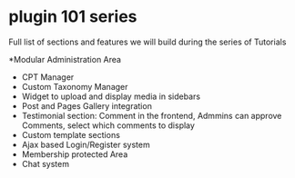 # plugin 101 series

Full list of sections and features we will build during the series of Tutorials

*Modular Administration Area
* CPT Manager
* Custom Taxonomy Manager
* Widget to upload and display media in sidebars
* Post and Pages Gallery integration
* Testimonial section: Comment in the frontend, Admmins can approve Comments, select which comments to display 
* Custom template sections
* Ajax based Login/Register system
* Membership protected Area
* Chat system
